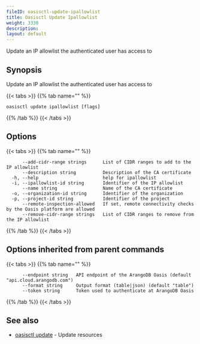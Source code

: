 ```yaml
---
fileID: oasisctl-update-ipallowlist
title: Oasisctl Update Ipallowlist
weight: 3330
description: 
layout: default
---
```

Update an IP allowlist the authenticated user has access to

## Synopsis

Update an IP allowlist the authenticated user has access to

{{< tabs >}}
{{% tab name="" %}}
```
oasisctl update ipallowlist [flags]
```
{{% /tab %}}
{{< /tabs >}}

## Options

{{< tabs >}}
{{% tab name="" %}}
```
      --add-cidr-range strings      List of CIDR ranges to add to the IP allowlist
      --description string          Description of the CA certificate
  -h, --help                        help for ipallowlist
  -i, --ipallowlist-id string       Identifier of the IP allowlist
      --name string                 Name of the CA certificate
  -o, --organization-id string      Identifier of the organization
  -p, --project-id string           Identifier of the project
      --remote-inspection-allowed   If set, remote connectivity checks by the Oasis platform are allowed
      --remove-cidr-range strings   List of CIDR ranges to remove from the IP allowlist
```
{{% /tab %}}
{{< /tabs >}}

## Options inherited from parent commands

{{< tabs >}}
{{% tab name="" %}}
```
      --endpoint string   API endpoint of the ArangoDB Oasis (default "api.cloud.arangodb.com")
      --format string     Output format (table|json) (default "table")
      --token string      Token used to authenticate at ArangoDB Oasis
```
{{% /tab %}}
{{< /tabs >}}

## See also

* [oasisctl update]()	 - Update resources

